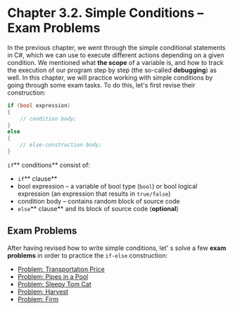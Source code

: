 # Chapter 3.2. Simple Conditions – Exam Problems

In the previous chapter, we went through the simple conditional statements in C\#, which we can use to execute different actions depending on a given condition. We mentioned what **the scope** of a variable is, and how to track the execution of our program step by step \(the so-called **debugging**\) as well. In this chapter, we will practice working with simple conditions by going through some exam tasks. To do this, let's first revise their construction:

```csharp
if (bool expression)
{
    // condition body;
}
else
{
    // else-construction body;
}
```

`if`** conditions** consist of:

* `if`** clause**
* bool expression – a variable of bool type \(`bool`\) or bool logical expression \(an expression that results in `true/false`\)
* condition body – contains random block of source code
* `else`** clause** and its block of source code \(**optional**\)

## Exam Problems

After having revised how to write simple conditions, let' s solve a few **exam problems** in order to practice the `if-else` construction:
  * [Problem: Transportation Price](/Content/Chapter-3-2-simple-conditions-exam-problems/exam-problems/ticket-price/ticket-price.md)
  * [Problem: Pipes in a Pool](/Content/Chapter-3-2-simple-conditions-exam-problems/exam-problems/pipes-in-pool/pipes-in-pool.md)
  * [Problem: Sleepy Tom Cat](/Content/Chapter-3-2-simple-conditions-exam-problems/exam-problems/sleepy-tom-cat/sleepy-tom-cat.md)
  * [Problem: Harvest](/Content/Chapter-3-2-simple-conditions-exam-problems/exam-problems/harvest/harvest.md)
  * [Problem: Firm](/Content/Chapter-3-2-simple-conditions-exam-problems/exam-problems/firm/firm.md)
